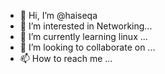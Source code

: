 - 👋 Hi, I’m @haiseqa
- 👀 I’m interested in Networking...
- 🌱 I’m currently learning linux ...
- 💞️ I’m looking to collaborate on ...
- 📫 How to reach me ...

<!---
haiseqa/haiseqa is a ✨ special ✨ repository because its `README.md` (this file) appears on your GitHub profile.
You can click the Preview link to take a look at your changes.
--->
